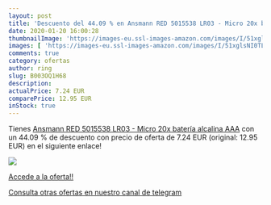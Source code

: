 ```yaml
---
layout: post
title: 'Descuento del 44.09 % en Ansmann RED 5015538 LR03 - Micro 20x bat'
date: 2020-01-20 16:00:28
thumbnailImage: 'https://images-eu.ssl-images-amazon.com/images/I/51xglsNI0TL._SL200_.jpg'
images: [ 'https://images-eu.ssl-images-amazon.com/images/I/51xglsNI0TL._SL200_.jpg' ]
comments: true
category: ofertas
author: ring
slug: B003OQ1H68
description:
actualPrice: 7.24 EUR
comparePrice: 12.95 EUR
inStock: true
---
```


Tienes [Ansmann RED 5015538 LR03 - Micro 20x batería alcalina AAA](https://www.amazon.com/dp/B003OQ1H68/?tag=redken08-20) con un 44.09 % de descuento con precio de oferta de 7.24 EUR (original: 12.95 EUR) en el siguiente enlace!

[![](https://images-eu.ssl-images-amazon.com/images/I/51xglsNI0TL._SL200_.jpg)](https://www.amazon.com/dp/B003OQ1H68/?tag=redken08-20)

[Accede a la oferta!!](https://www.amazon.com/dp/B003OQ1H68/?tag=redken08-20)

[Consulta otras ofertas en nuestro canal de telegram](https://t.me/s/ofertas25)
